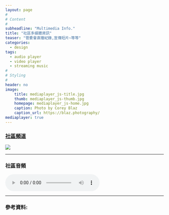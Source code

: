 ```yaml
---
layout: page
#
# Content
#
subheadline: "Multimedia Info."
title: "社區多媒體資訊"
teaser: "管委會直播紀錄,宣傳短片~等等"
categories:
  - design
tags:
  - audio player
  - video player
  - streaming music
#
# Styling
#
header: no
image:
    title: mediaplayer_js-title.jpg
    thumb: mediaplayer_js-thumb.jpg
    homepage: mediaplayer_js-home.jpg
    caption: Photo by Corey Blaz
    caption_url: https://blaz.photography/
mediaplayer: true
---
```


### [社區頻道](https://studio.youtube.com/channel/UCWDGBuGMQvoysG398_kcrhw/videos)

[![](https://markdown-videos-api.jorgenkh.no/youtube/Z7l5DZwq85g)](https://youtu.be/Z7l5DZwq85g)

---
### 社區音頻

<audio src="http://archive.org/download/music_from_all_around_the_world/02._music_from_all_around_the_world_-_the_black_atlantic_-_dandelion.mp3" type="audio/mp3" controls="controls"></audio>

----
### 參考資料:
[1]: http://mediaelementjs.com/
